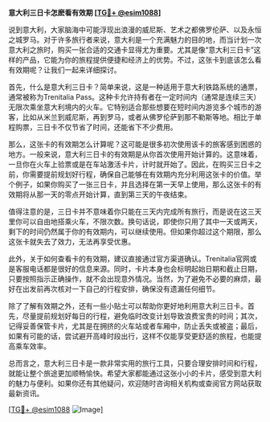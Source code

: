 **意大利三日卡怎麽看有效期 [[TG💪+ @esim1088](https://t.me/s/esim1088)]**

说到意大利，大家脑海中可能浮现出浪漫的威尼斯、艺术之都佛罗伦萨、以及永恒之城罗马。对于许多旅行者来说，意大利是一个充满魅力的目的地，而当计划一次意大利之旅时，购买一张合适的交通卡显得尤为重要。尤其是像“意大利三日卡”这样的产品，它能为你的旅程提供便捷和经济上的优势。不过，这张卡到底该怎么看有效期呢？让我们一起来详细探讨。

首先，什么是意大利三日卡？简单来说，这是一种适用于意大利铁路系统的通票，通常被称为Trenitalia Pass。这种卡允许持有者在一定时间内（通常是连续三天）无限次乘坐意大利境内的火车。它特别适合那些想要在短时间内游览多个城市的游客，比如从米兰到威尼斯，再到罗马，或者从佛罗伦萨到那不勒斯等地。相比于单程购票，三日卡不仅节省了时间，还能省下不少费用。

那么，这张卡的有效期怎么计算呢？这可能是很多初次使用该卡的旅客感到困惑的地方。一般来说，意大利三日卡的有效期是从你首次使用开始计算的。这意味着，一旦你在火车上验票或是在车站激活卡片，计时就开始了。因此，在购买三日卡之前，你需要提前规划好行程，确保自己能够在有效期内充分利用这张卡的价值。举个例子，如果你购买了一张三日卡，并且选择在第一天早上使用，那么这张卡的有效期将从那一天的零点开始计算，直到第三天的午夜结束。

值得注意的是，三日卡并不意味着你只能在三天内完成所有旅行，而是说在这三天里你可以自由地搭乘火车，不限次数。换句话说，即使你只用了其中一天或两天，剩下的时间仍然属于你的有效期内，可以继续使用。但如果你超过这个期限，那么这张卡就失去了效力，无法再享受优惠。

此外，关于如何查看卡的有效期，建议直接通过官方渠道确认。Trenitalia官网或是客服电话都是很好的信息来源。同时，卡片本身也会标明起始日期和截止日期，只要按照指示正确操作，就不会出现意外情况。当然，为了避免不必要的麻烦，最好在出发前再次核对一下自己的行程安排，确保没有遗漏任何细节。

除了了解有效期之外，还有一些小贴士可以帮助你更好地利用意大利三日卡。首先，尽量提前规划好每日的行程，避免临时改变计划导致浪费宝贵的时间；其次，记得妥善保管卡片，尤其是在拥挤的火车站或者车厢中，防止丢失或被盗；最后，如果有可能的话，尝试避开高峰时段出行，这样不仅能享受更舒适的旅程，也能提高乘车效率。

总而言之，意大利三日卡是一款非常实用的旅行工具，只要合理安排时间和行程，就能让整个旅途更加顺畅愉快。希望大家都能通过这张小小的卡片，感受到意大利的魅力与便利。如果你还有其他疑问，欢迎随时咨询相关机构或查阅官方网站获取最新资讯。

[[TG💪+ @esim1088](https://t.me/s/esim1088) ![Image](https://i.postimg.cc/4NQfJmqS/Snipaste-2025-05-13-00-14-12.png)]